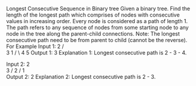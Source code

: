 Longest Consecutive Sequence in Binary tree
Given a binary tree. Find the length of the longest path which comprises of nodes with consecutive values in increasing order. Every node is considered as a path of length 1. The path refers to any sequence of nodes from some starting node to any node in the tree along the parent-child connections. Note: The longest consecutive path need to be from parent to child (cannot be the reverse). For Example
Input 1:
                2
               /  \
              3    1
             / \ 
            4  5
Output 1:
    3
    Explanation 1:
        Longest consecutive path is 2 - 3 - 4.

Input 2:
                2
                \
                 3
                / 
               2
              /
              1     
Output 2:
     2
     Explanation 2:
        Longest consecutive path is 2  - 3. 
